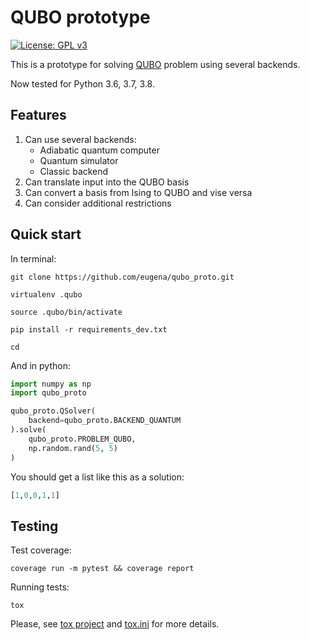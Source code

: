 QUBO prototype
==============

[![License: GPL v3](https://img.shields.io/badge/license-GPL%20v3-blue.svg)](LICENSE)

This is a prototype for solving [QUBO](https://en.wikipedia.org/wiki/Quadratic_unconstrained_binary_optimization) problem
using several backends.

Now tested for Python 3.6, 3.7, 3.8.

Features
--------
1. Can use several backends:
    * Adiabatic quantum computer
    * Quantum simulator
    * Classic backend
2. Can translate input into the QUBO basis
3. Can convert a basis from Ising to QUBO and vise versa
4. Can consider additional restrictions

Quick start
-----------

In terminal:

```shell
git clone https://github.com/eugena/qubo_proto.git

virtualenv .qubo

source .qubo/bin/activate

pip install -r requirements_dev.txt

cd
````

And in python:

```python
import numpy as np
import qubo_proto

qubo_proto.QSolver(
    backend=qubo_proto.BACKEND_QUANTUM
).solve(
    qubo_proto.PROBLEM_QUBO,
    np.random.rand(5, 5)
)
```
You should get a list like this as a solution:
```python
[1,0,0,1,1]
```

Testing
-------

Test coverage:

```shell
coverage run -m pytest && coverage report
```

Running tests:

```shell
tox
```

Please, see [tox project](https://tox.readthedocs.io/en/latest/) and [tox.ini](tox.ini) for more details.
